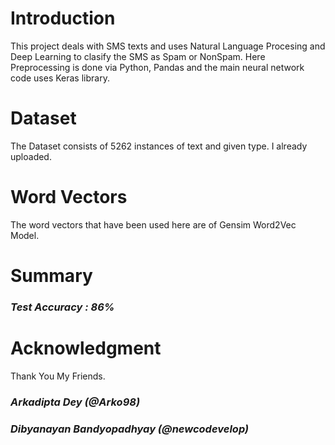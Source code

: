 # Introduction

This project deals with SMS texts and uses Natural Language Procesing and Deep Learning to clasify the SMS as Spam or NonSpam. Here Preprocessing is done via Python, Pandas and the main neural network code uses Keras library.

# Dataset

The Dataset consists of 5262 instances of text and given type. I already uploaded.

# Word Vectors


The word vectors that have been used here are of Gensim Word2Vec Model. 

# Summary

### *Test Accuracy : 86%*

# Acknowledgment

Thank You My Friends.

   ### *Arkadipta Dey (@Arko98)* 
   ### *Dibyanayan Bandyopadhyay (@newcodevelop)*



